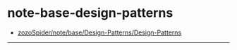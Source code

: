 # note-base-design-patterns

- [zozoSpider/note/base/Design-Patterns/Design-Patterns](https://github.com/zozospider/note/blob/master/base/Design-Patterns/Design-Patterns.md)

---
